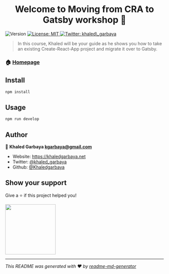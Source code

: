 <h1 align="center">Welcome to Moving from CRA to Gatsby workshop 👋</h1>
<p>
  <img alt="Version" src="https://img.shields.io/badge/version-1.0.0-blue.svg?cacheSeconds=2592000" />
  <a href="#" target="_blank">
    <img alt="License: MIT" src="https://img.shields.io/badge/License-MIT-yellow.svg" />
  </a>
  <a href="https://twitter.com/khaled\_garbaya" target="_blank">
    <img alt="Twitter: khaled\_garbaya" src="https://img.shields.io/twitter/follow/khaled\_garbaya.svg?style=social" />
  </a>
</p>

> In this course, Khaled will be your guide as he shows you how to take an existing Create-React-App project and migrate it over to Gatsby.

### 🏠 [Homepage](https://egghead.io/courses/migrate-from-create-react-app-to-gatsby)

## Install

```sh
npm install
```

## Usage

```sh
npm run develop
```

## Author

👤 **Khaled Garbaya <kgarbaya@gmail.com>**

* Website: https://khaledgarbaya.net
* Twitter: [@khaled\_garbaya](https://twitter.com/khaled\_garbaya)
* Github: [@Khaledgarbaya](https://github.com/Khaledgarbaya)

## Show your support

Give a ⭐️ if this project helped you!

<a href="https://www.patreon.com/khaledgarbaya">
  <img src="https://c5.patreon.com/external/logo/become_a_patron_button@2x.png" width="160">
</a>

***
_This README was generated with ❤️ by [readme-md-generator](https://github.com/kefranabg/readme-md-generator)_
